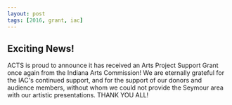 ```yaml
---
layout: post
tags: [2016, grant, iac]
---
```


## Exciting News!

ACTS is proud to announce it has received an Arts Project Support Grant once again from the Indiana Arts Commission! We are eternally grateful for the IAC's continued support, and for the support of our donors and audience members, without whom we could not provide the Seymour area with our artistic presentations. THANK YOU ALL!
